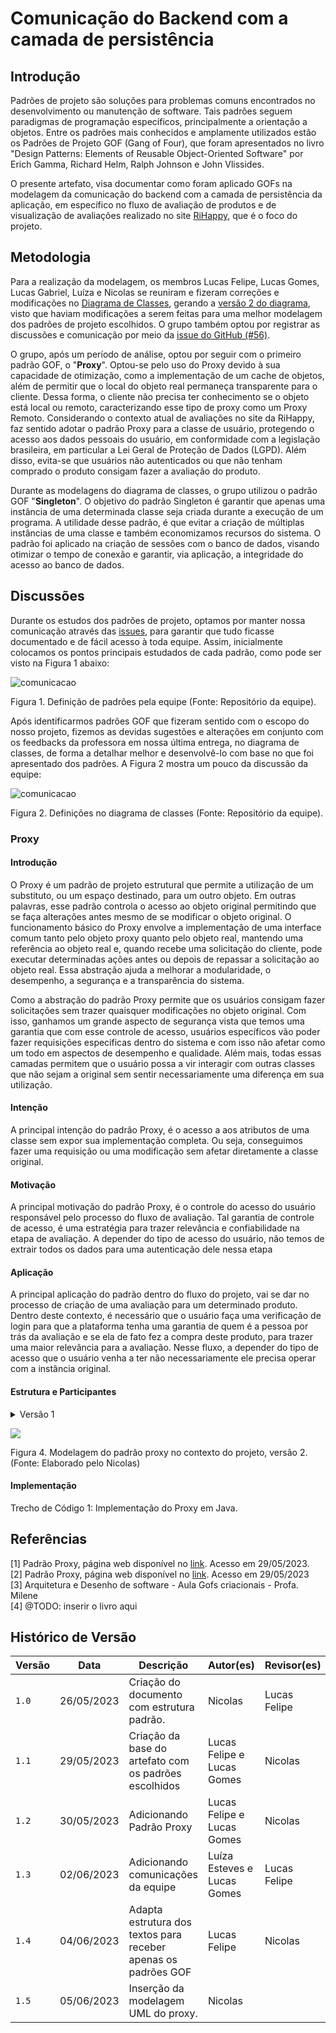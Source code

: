 # Comunicação do Backend com a camada de persistência

## Introdução

Padrões de projeto são soluções para problemas comuns encontrados no desenvolvimento ou manutenção de software. Tais padrões seguem paradigmas de programação específicos, principalmente a orientação a objetos. Entre os padrões mais conhecidos e amplamente utilizados estão os Padrões de Projeto GOF (Gang of Four), que foram apresentados no livro "Design Patterns: Elements of Reusable Object-Oriented Software" por Erich Gamma, Richard Helm, Ralph Johnson e John Vlissides.

O presente artefato, visa documentar como foram aplicado GOFs na modelagem da comunicação do backend com a camada de persistência da aplicação, em específico no fluxo de avaliação de produtos e de visualização de avaliações realizado no site [RiHappy](https://rihappy.com.br), que é o foco do projeto.

## Metodologia

Para a realização da modelagem, os membros Lucas Felipe, Lucas Gomes, Lucas Gabriel, Luíza e Nicolas se reuniram e fizeram correções e modificações no [Diagrama de Classes](../../2.modelagem/estatica/diagramadeclasses.md), gerando a [versão 2 do diagrama](../../2.modelagem/estatica/diagramadeclasses.md#versão-2), visto que haviam modificações a serem feitas para uma melhor modelagem dos padrões de projeto escolhidos. O grupo também optou por registrar as discussões e comunicação por meio da [issue do GitHub (#56)](https://github.com/UnBArqDsw2023-1/2023.1_G5_ProjetoRiHappy/issues/56).

O grupo, após um período de análise, optou por seguir com o primeiro padrão GOF, o "**Proxy**". Optou-se pelo uso do Proxy devido à sua capacidade de otimização, como a implementação de um cache de objetos, além de permitir que o local do objeto real permaneça transparente para o cliente. Dessa forma, o cliente não precisa ter conhecimento se o objeto está local ou remoto, caracterizando esse tipo de proxy como um Proxy Remoto. Considerando o contexto atual de avaliações no site da RiHappy, faz sentido adotar o padrão Proxy para a classe de usuário, protegendo o acesso aos dados pessoais do usuário, em conformidade com a legislação brasileira, em particular a Lei Geral de Proteção de Dados (LGPD). Além disso, evita-se que usuários não autenticados ou que não tenham comprado o produto consigam fazer a avaliação do produto.

Durante as modelagens do diagrama de classes, o grupo utilizou o padrão GOF "**Singleton**". O objetivo do padrão Singleton é garantir que apenas uma instância de uma determinada classe seja criada durante a execução de um programa. A utilidade desse padrão, é que evitar a criação de múltiplas instâncias de uma classe e também economizamos recursos do sistema. O padrão foi aplicado na criação de sessões com o banco de dados, visando otimizar o tempo de conexão e garantir, via aplicação, a integridade do acesso ao banco de dados.

<!-- Comentei essa parte porque ainda não usamos o Abstract Factory, pelo que conversamos com a professora. -->
<!-- Outro padrão que também foi bastante revisado e utilizado durante as modelagens foi o padrão "**Abstract Factory**". O objetivo principal do padrão Abstract Factory é abstrair a criação de objetos, permitindo que o código do cliente fique desacoplado das classes concretas específicas que estão sendo criadas. Isso promove a modularidade, a flexibilidade e a extensibilidade do sistema, tornando mais fácil adicionar novas variantes de produtos sem modificar o código existente. -->

## Discussões

Durante os estudos dos padrões de projeto, optamos por manter nossa comunicação através das [issues](https://github.com/UnBArqDsw2023-1/2023.1_G5_ProjetoRiHappy/issues/56), para garantir que tudo ficasse documentado e de fácil acesso à toda equipe. Assim, inicialmente colocamos os pontos principais estudados de cada padrão, como pode ser visto na Figura 1 abaixo:

![comunicacao](assets/padroes.png)
  
<p class="legenda">  Figura 1. Definição de padrões pela equipe (Fonte: Repositório da equipe). </p>

Após identificarmos padrões GOF que fizeram sentido com o escopo do nosso projeto, fizemos as devidas sugestões e alterações em conjunto com os feedbacks da professora em nossa última entrega, no diagrama de classes, de forma a detalhar melhor e desenvolvê-lo com base no que foi apresentado dos padrões. A Figura 2 mostra um pouco da discussão da equipe:

![comunicacao](assets/padroes2.png)
  
<p class="legenda"> Figura 2. Definições no diagrama de classes (Fonte: Repositório da equipe). </p>

### Proxy

#### Introdução

O Proxy é um padrão de projeto estrutural que permite a utilização de um substituto, ou um espaço destinado, para um outro objeto. Em outras palavras, esse padrão controla o acesso ao objeto original permitindo que se faça alterações antes mesmo de se modificar o objeto original. O funcionamento básico do Proxy envolve a implementação de uma interface comum tanto pelo objeto proxy quanto pelo objeto real, mantendo uma referência ao objeto real e, quando recebe uma solicitação do cliente, pode executar determinadas ações antes ou depois de repassar a solicitação ao objeto real. Essa abstração ajuda a melhorar a modularidade, o desempenho, a segurança e a transparência do sistema.

Como a abstração do padrão Proxy permite que os usuários consigam fazer solicitações sem trazer quaisquer modificações no objeto original. Com isso, ganhamos um grande aspecto de segurança vista que temos uma garantia que com esse controle de acesso, usuários específicos vão poder fazer requisições especificas dentro do sistema e com isso não afetar como um todo em aspectos de desempenho e qualidade. Além mais, todas essas camadas permitem que o usuário possa a vir interagir com outras classes que não sejam a original sem sentir necessariamente uma diferença em sua utilização.

#### Intenção

A principal intenção do padrão Proxy, é o acesso a aos atributos de uma classe sem expor sua implementação completa. Ou seja, conseguimos fazer uma requisição ou uma modificação sem afetar diretamente a classe original.

#### Motivação

A principal motivação do padrão Proxy, é o controle do acesso do usuário responsável pelo processo do fluxo de avaliação. Tal garantia de controle de acesso, é uma estratégia para trazer relevância e confiabilidade na etapa de avaliação. A depender do tipo de acesso do usuário, não temos de extrair todos os dados para uma autenticação dele nessa etapa

#### Aplicação

A principal aplicação do padrão dentro do fluxo do projeto, vai se dar no processo de criação de uma avaliação para um determinado produto. Dentro deste contexto, é necessário que o usuário faça uma verificação de login para que a plataforma tenha uma garantia de quem é a pessoa por trás da avaliação e se ela de fato fez a compra deste produto, para trazer uma maior relevância para a avaliação. Nesse fluxo, a depender do tipo de acesso que o usuário venha a ter não necessariamente ele precisa operar com a instância original.

#### Estrutura e Participantes

<details>
<summary> Versão 1 </summary>

![](./assets/gof/4804.png)
<p class="legenda">Figura 3. Primeira versão, em baixa fidelidade, da modelagem do padrão proxy. (Fonte: Elaborado pelo Nicolas)</p>
</details>

![](assets/usuario-proxy.png)
<p class="legenda">Figura 4. Modelagem do padrão proxy no contexto do projeto, versão 2. (Fonte: Elaborado pelo Nicolas) </p>

#### Implementação

[](pseudoCodigoProxy.java ':include :type=code')
<p class="legenda">Trecho de Código 1: Implementação do Proxy em Java.</p>

## Referências

[1] Padrão Proxy, página web disponível no [link](https://refactoring.guru/pt-br/design-patterns/proxy). Acesso em 29/05/2023. <br>
[2] Padrão Proxy, página web disponível no [link](https://diogomoreira.gitbook.io/padroes-de-projeto/padrao-proxy). Acesso em 29/05/2023 <br>
[3] Arquitetura e Desenho de software - Aula Gofs criacionais - Profa. Milene <br/>
[4] @TODO: inserir o livro aqui  

## Histórico de Versão

| Versão | Data | Descrição | Autor(es) | Revisor(es) |
|--------|------|-----------|-----------|-------------|
| `1.0`  | 26/05/2023 | Criação do documento com estrutura padrão.          | Nicolas   | Lucas Felipe            |
| `1.1`  | 29/05/2023 | Criação da base do artefato com os padrões escolhidos        | Lucas Felipe e Lucas Gomes   | Nicolas            |
| `1.2`  | 30/05/2023 | Adicionando Padrão Proxy       | Lucas Felipe e Lucas Gomes   | Nicolas            |
| `1.3`  | 02/06/2023 | Adicionando comunicações da equipe       | Luíza Esteves e Lucas Gomes   | Lucas Felipe    |
| `1.4`  | 04/06/2023 | Adapta estrutura dos textos para receber apenas os padrões GOF       | Lucas Felipe   | Nicolas     |
| `1.5`  | 05/06/2023 | Inserção da modelagem UML do proxy. | Nicolas |

